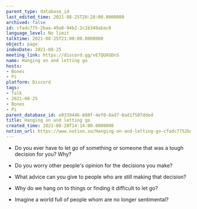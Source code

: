 ```yaml
---
parent_type: database_id
last_edited_time: 2021-08-25T20:20:00.0000000
archived: false
id: cfadc775-2baa-49a8-94b2-2c1b340abac0
language_level: No limit
talktime: 2021-08-25T21:00:00.0000000
object: page
indexDate: 2021-08-25
meeting_link: https://discord.gg/vE7QUXGDnS
name: Hanging on and letting go
hosts:
- Bones
- Pi
platform: Discord
tags:
- Talk
- 2021-08-25
- Bones
- Pi
parent_database_id: e9339446-880f-4ef0-8ad7-8ad1f507dded
title: Hanging on and letting go
created_time: 2021-08-20T14:14:00.0000000
notion_url: https://www.notion.so/Hanging-on-and-letting-go-cfadc7752baa49a894b22c1b340abac0
---
```


   - Do you ever have to let go of something or someone that was a tough decision for you? Why?



   - Do you worry other people's opinion for the decisions you make?
   - What advice can you give to people who are still making that decision?
   - Why do we hang on to things or finding it difficult to let go?
   - Imagine a world full of people whom are no longer sentimental?









